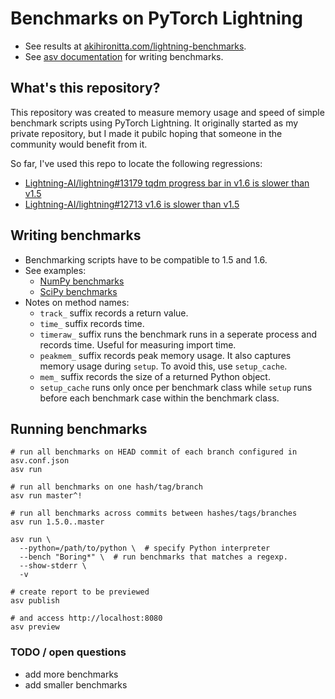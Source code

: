 # Benchmarks on PyTorch Lightning

- See results at [akihironitta.com/lightning-benchmarks](https://www.akihironitta.com/lightning-benchmarks).
- See [asv documentation](https://asv.readthedocs.io/en/stable/) for writing benchmarks.

## What's this repository?

This repository was created to measure memory usage and speed of simple benchmark scripts using PyTorch Lightning.
It originally started as my private repository, but I made it pubilc hoping that someone in the community would benefit from it.

So far, I've used this repo to locate the following regressions:

- [Lightning-AI/lightning#13179 tqdm progress bar in v1.6 is slower than v1.5](https://github.com/Lightning-AI/lightning/issues/13179)
- [Lightning-AI/lightning#12713 v1.6 is slower than v1.5](https://github.com/Lightning-AI/pytorch-lightning/issues/12713)

## Writing benchmarks

- Benchmarking scripts have to be compatible to 1.5 and 1.6.
- See examples:
  - [NumPy benchmarks](https://github.com/numpy/numpy/tree/main/benchmarks/benchmarks)
  - [SciPy benchmarks](https://github.com/scipy/scipy/tree/main/benchmarks/benchmarks)
- Notes on method names:
  - `track_` suffix records a return value.
  - `time_` suffix records time.
  - `timeraw_` suffix runs the benchmark runs in a seperate process and records time. Useful for measuring import time.
  - `peakmem_` suffix records peak memory usage. It also captures memory usage during `setup`. To avoid this, use `setup_cache`.
  - `mem_` suffix records the size of a returned Python object.
  - `setup_cache` runs only once per benchmark class while `setup` runs before each benchmark case within the benchmark class.

## Running benchmarks

```
# run all benchmarks on HEAD commit of each branch configured in asv.conf.json
asv run

# run all benchmarks on one hash/tag/branch
asv run master^!

# run all benchmarks across commits between hashes/tags/branches
asv run 1.5.0..master

asv run \
  --python=/path/to/python \  # specify Python interpreter
  --bench "Boring*" \  # run benchmarks that matches a regexp.
  --show-stderr \
  -v

# create report to be previewed
asv publish

# and access http://localhost:8080
asv preview
```

### TODO / open questions

- add more benchmarks
- add smaller benchmarks
